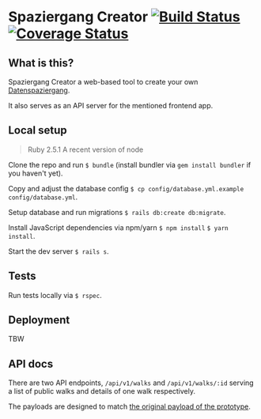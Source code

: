 # Spaziergang Creator [![Build Status](https://travis-ci.org/Datenschule/spaziergang-creator.svg?branch=master)](https://travis-ci.org/Datenschule/spaziergang-creator) [![Coverage Status](https://coveralls.io/repos/github/Datenschule/spaziergang-creator/badge.svg)](https://coveralls.io/github/Datenschule/spaziergang-creator)

## What is this?

Spaziergang Creator a web-based tool to create your own [Datenspaziergang](https://github.com/Datenschule/datenspaziergang-app).

It also serves as an API server for the mentioned frontend app.

## Local setup

> Ruby 2.5.1
> A recent version of node

Clone the repo and run `$ bundle` (install bundler via `gem install bundler` if you haven't yet).

Copy and adjust the database config `$ cp config/database.yml.example config/database.yml`.

Setup database and run migrations `$ rails db:create db:migrate`.

Install JavaScript dependencies via npm/yarn `$ npm install` `$ yarn install`.

Start the dev server `$ rails s`.

## Tests

Run tests locally via `$ rspec`.

## Deployment

TBW

## API docs

There are two API endpoints, `/api/v1/walks` and `/api/v1/walks/:id` serving a list of public walks and details of one walk respectively.

The payloads are designed to match [the original payload of the prototype](https://github.com/Datenschule/datenspaziergang-app/wiki).

